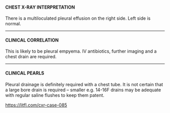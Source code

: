 #### CHEST X-RAY INTERPRETATION
There is a multiloculated pleural effusion on the right side. Left side is normal.

---------------
#### CLINICAL CORRELATION
This is likely to be pleural empyema. IV antibiotics, further imaging and a chest drain are required.

---------------
#### CLINICAL PEARLS
Pleural drainage is definitely required with a chest tube. It is not certain that a large bore drain is required – smaller e.g. 14-16F drains may be adequate with regular saline flushes to keep them patent.


<https://litfl.com/cxr-case-085>